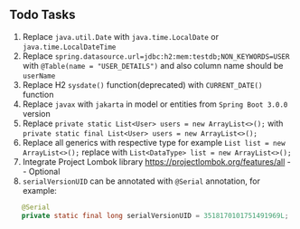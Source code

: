 ## Todo Tasks

1. Replace `java.util.Date` with `java.time.LocalDate` or `java.time.LocalDateTime`
2. Replace `spring.datasource.url=jdbc:h2:mem:testdb;NON_KEYWORDS=USER` with `@Table(name = "USER_DETAILS")` and also column name should be `userName`
3. Replace H2 `sysdate()` function(deprecated) with `CURRENT_DATE()` function
4. Replace `javax` with `jakarta` in model or entities from `Spring Boot 3.0.0` version
5. Replace `private static List<User> users = new ArrayList<>();` with `private static final List<User> users = new ArrayList<>();`
6. Replace all generics with respective type for example `List list = new ArrayList<>();` replace with `List<DataType> list = new ArrayList<>();`
7. Integrate Project Lombok library https://projectlombok.org/features/all -- Optional
8. `serialVersionUID` can be annotated with `@Serial` annotation, for example:
```java
   @Serial
   private static final long serialVersionUID = 3518170101751491969L;
```
